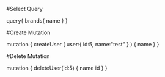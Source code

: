 
#Select Query

query{
  brands{
    name
  }
}

#Create Mutation

mutation { 
  createUser (
    user:{
      id:5,
      name:"test"
    }
  )
  {
    name
  } 
}

#Delete Mutation 

mutation {
  deleteUser(id:5) {
    name
    id
  }
}
